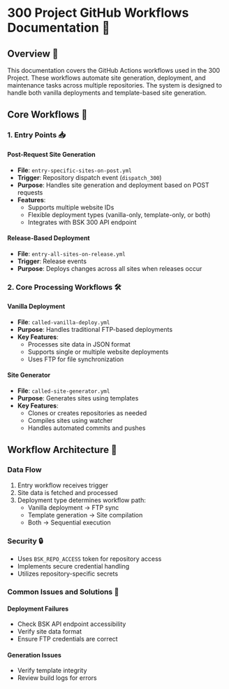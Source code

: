 
# 300 Project GitHub Workflows Documentation 📝

## Overview 📖
This documentation covers the GitHub Actions workflows used in the 300 Project. These workflows automate site generation, deployment, and maintenance tasks across multiple repositories. The system is designed to handle both vanilla deployments and template-based site generation.

## Core Workflows 🔄

### 1. Entry Points 📥

#### Post-Request Site Generation
- **File**: `entry-specific-sites-on-post.yml`
- **Trigger**: Repository dispatch event (`dispatch_300`)
- **Purpose**: Handles site generation and deployment based on POST requests
- **Features**:
  - Supports multiple website IDs
  - Flexible deployment types (vanilla-only, template-only, or both)
  - Integrates with BSK 300 API endpoint

#### Release-Based Deployment
- **File**: `entry-all-sites-on-release.yml`
- **Trigger**: Release events
- **Purpose**: Deploys changes across all sites when releases occur

### 2. Core Processing Workflows 🛠️

#### Vanilla Deployment
- **File**: `called-vanilla-deploy.yml`
- **Purpose**: Handles traditional FTP-based deployments
- **Key Features**:
  - Processes site data in JSON format
  - Supports single or multiple website deployments
  - Uses FTP for file synchronization

#### Site Generator
- **File**: `called-site-generator.yml`
- **Purpose**: Generates sites using templates
- **Key Features**:
  - Clones or creates repositories as needed
  - Compiles sites using watcher
  - Handles automated commits and pushes

## Workflow Architecture 📂

### Data Flow
1. Entry workflow receives trigger
2. Site data is fetched and processed
3. Deployment type determines workflow path:
   - Vanilla deployment → FTP sync
   - Template generation → Site compilation
   - Both → Sequential execution

### Security 🔒
- Uses `BSK_REPO_ACCESS` token for repository access
- Implements secure credential handling
- Utilizes repository-specific secrets

### Common Issues and Solutions 🚨

#### Deployment Failures
- Check BSK API endpoint accessibility
- Verify site data format
- Ensure FTP credentials are correct

#### Generation Issues
- Verify template integrity
- Review build logs for errors

